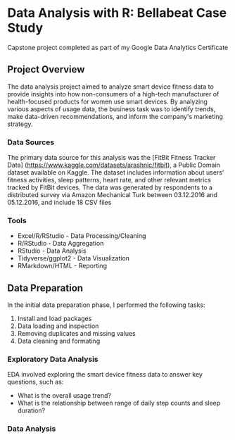 # Data Analysis with R: Bellabeat Case Study
Capstone project completed as part of my Google Data Analytics Certificate

## Project Overview

The data analysis project aimed to analyze smart device fitness data to provide insights into how non-consumers of a high-tech manufacturer of health-focused products for women use smart devices. By analyzing various aspects of usage data, the business task was to identify trends, make data-driven recommendations, and inform the company's marketing strategy.

### Data Sources

The primary data source for this analysis was the [FitBit Fitness Tracker Data] (https://www.kaggle.com/datasets/arashnic/fitbit), a Public Domain dataset available on Kaggle. The dataset includes information about users’ fitness activities, sleep patterns, heart rate, and other relevant metrics tracked by FitBit devices. The data was generated by respondents to a distributed survey via Amazon Mechanical Turk between 03.12.2016 and 05.12.2016, and include 18 CSV files

### Tools 
* Excel/R/RStudio - Data Processing/Cleaning
* R/RStudio - Data Aggregation
* RStudio - Data Analysis
* Tidyverse/ggplot2 - Data Visualization 
* RMarkdown/HTML - Reporting 

## Data Preparation

In the initial data preparation phase, I performed the following tasks:
1. Install and load packages
2. Data loading and inspection
3. Removing duplicates and missing values
4. Data cleaning and formating

### Exploratory Data Analysis

EDA involved exploring the smart device fitness data to answer key questions, such as:

* What is the overall usage trend?
* What is the relationship between range of daily step counts and sleep duration?  

### Data Analysis
